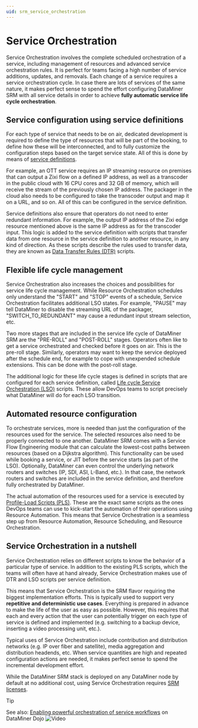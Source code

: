 ```yaml
---
uid: srm_service_orchestration
---
```


# Service Orchestration

Service Orchestration involves the complete scheduled orchestration of a service, including management of resources and advanced service orchestration rules. It is perfect for teams facing a high number of service additions, updates, and removals. Each change of a service requires a service orchestration cycle. In case there are lots of services of the same nature, it makes perfect sense to spend the effort configuring DataMiner SRM with all service details in order to achieve **fully automatic service life cycle orchestration**.

## Service configuration using service definitions

For each type of service that needs to be on air, dedicated development is required to define the type of resources that will be part of the booking, to define how these will be interconnected, and to fully customize the configuration steps based on the target service state. All of this is done by means of [service definitions](xref:srm_definitions#service-definition).

For example, an OTT service requires an IP streaming resource on premises that can output a Zixi flow on a defined IP address, as well as a transcoder in the public cloud with 16 CPU cores and 32 GB of memory, which will receive the stream of the previously chosen IP address. The packager in the cloud also needs to be configured to take the transcoder output and map it on a URL, and so on. All of this can be configured in the service definition.

Service definitions also ensure that operators do not need to enter redundant information. For example, the output IP address of the Zixi edge resource mentioned above is the same IP address as for the transcoder input. This logic is added to the service definition with scripts that transfer data from one resource in the service definition to another resource, in any kind of direction. As these scripts describe the rules used to transfer data, they are known as [Data Transfer Rules (DTR)](xref:srm_scripting#data-transfer-rules-dtr) scripts.

## Flexible life cycle management

Service Orchestration also increases the choices and possibilities for service life cycle management. While Resource Orchestration schedules only understand the "START" and "STOP" events of a schedule, Service Orchestration facilitates additional LSO states. For example, "PAUSE" may tell DataMiner to disable the streaming URL of the packager, "SWITCH_TO_REDUNDANT" may cause a redundant input stream selection, etc.

Two more stages that are included in the service life cycle of DataMiner SRM are the "PRE-ROLL" and "POST-ROLL" stages. Operators often like to get a service orchestrated and checked before it goes on air. This is the pre-roll stage. Similarly, operators may want to keep the service deployed after the schedule end, for example to cope with unexpended schedule extensions. This can be done with the post-roll stage.

The additional logic for these life cycle stages is defined in scripts that are configured for each service definition, called [Life cycle Service Orchestration (LSO)](xref:srm_scripting#life-cycle-service-orchestration-lso-script) scripts. These allow DevOps teams to script precisely what DataMiner will do for each LSO transition.

## Automated resource configuration

To orchestrate services, more is needed than just the configuration of the resources used for the service. The selected resources also need to be properly connected to one another. DataMiner SRM comes with a Service Flow Engineering module that can calculate the lowest-cost paths between resources (based on a Dijkstra algorithm). This functionality can be used while booking a service, or JIT before the service starts (as part of the LSO). Optionally, DataMiner can even control the underlying network routers and switches (IP, SDI, ASI, L-Band, etc.). In that case, the network routers and switches are included in the service definition, and therefore fully orchestrated by DataMiner.

The actual automation of the resources used for a service is executed by [Profile-Load Scripts (PLS)](xref:srm_scripting#profile-load-script-pls). These are the exact same scripts as the ones DevOps teams can use to kick-start the automation of their operations using Resource Automation. This means that Service Orchestration is a seamless step up from Resource Automation, Resource Scheduling, and Resource Orchestration.

## Service Orchestration in a nutshell

Service Orchestration relies on different scripts to know the behavior of a particular type of service. In addition to the existing PLS scripts, which the teams will often have at hand already, Service Orchestration makes use of DTR and LSO scripts per service definition.

This means that Service Orchestration is the SRM flavor requiring the biggest implementation efforts. This is typically used to support very **repetitive and deterministic use cases**. Everything is prepared in advance to make the life of the user as easy as possible. However, this requires that each and every action that the user can potentially trigger on each type of service is defined and implemented (e.g. switching to a backup device, inserting a video processing unit, etc.).

Typical uses of Service Orchestration include contribution and distribution networks (e.g. IP over fiber and satellite), media aggregation and distribution headends, etc. When service quantities are high and repeated configuration actions are needed, it makes perfect sense to spend the incremental development effort.

While the DataMiner SRM stack is deployed on any DataMiner node by default at no additional cost, using Service Orchestration requires [SRM licenses](xref:Pricing_Perpetual_Use_Licensing#special-purpose-licenses).

> [!TIP]
> See also: [Enabling powerful orchestration of service workflows](https://community.dataminer.services/video/enabling-powerful-orchestration-of-service-workflows/) on DataMiner Dojo ![Video](~/user-guide/images/video_Duo.png)
